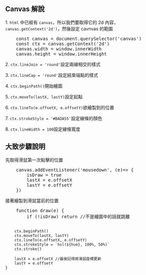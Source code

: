 <h2>Canvas 解說</h2>
<p>1. <code>html</code> 中已經有 <code>canvas</code>，所以我們要取得它的 2d 內容，<code>canvas.getContext('2d')</code>，然後設定 cavnvas 的範圍
</p>
<pre>
    const canvas = document.querySelector('canvas')
    const ctx = canvas.getContext('2d')
    canvas.width = window.innerWidth
    canvas.height = window.innerHeight
</pre>
<p>2. <code>ctx.lineJoin = 'round'</code>設定兩線相交的樣式</p>
<p>3. <code>ctx.lineCap = 'round'</code>設定結束端點的樣式</p>
<p>4. <code>ctx.beginPath()</code>開始繪圖</p>
<p>5. <code>ctx.moveTo(lastX, lastY)</code>設定起點</p>
<p>6. <code>ctx.lineTo(e.offsetX, e.offsetY)</code>欲繪製到的位置</p>
<p>7. <code>ctx.strokeStyle = '#BADA55'</code>設定線條的顏色</p>
<p>8. <code>ctx.lineWidth = 100</code>設定線條寬度</p>
<h2>大致步驟說明</h2>
<p>先取得滑鼠第一次點擊的位置</p>
<pre>
    canvas.addEventListener('mousedown', (e)=> {
        isDraw = true
        lastX = e.offsetX
        lastY = e.offsetY
    })
</pre>
<p>接著繪製到滑鼠當前的位置</p>
<pre>
    function draw(e) {
        if (!isDraw) return //不是繪圖中的話就跳離
        
        ctx.beginPath()
        ctx.moveTo(lastX, lastY)
        ctx.lineTo(e.offsetX, e.offsetY)
        ctx.strokeStyle = `hsl(${hue}, 100%, 50%)`
        ctx.stroke()

        lastX = e.offsetX //最後記得將滑鼠座標更新
        lastY = e.offsetY
    }
</pre>
